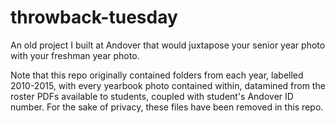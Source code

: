 # throwback-tuesday
An old project I built at Andover that would juxtapose your senior year photo with your freshman year photo.

Note that this repo originally contained folders from each year, labelled 2010-2015, with every yearbook photo contained within, datamined from the roster PDFs available to students, coupled with student's Andover ID number. For the sake of privacy, these files have been removed in this repo.
